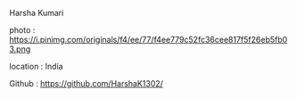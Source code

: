 Harsha Kumari

photo : https://i.pinimg.com/originals/f4/ee/77/f4ee779c52fc36cee817f5f26eb5fb03.png

location : India

Github : https://github.com/HarshaK1302/
